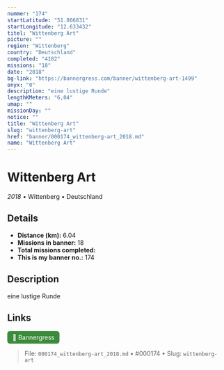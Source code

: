 ```yaml
---
nummer: "174"
startLatitude: "51.866831"
startLongitude: "12.633432"
titel: "Wittenberg Art"
picture: ""
region: "Wittenberg"
country: "Deutschland"
completed: "4182"
missions: "18"
date: "2018"
bg-link: "https://bannergress.com/banner/wittenberg-art-1499"
onyx: "0"
description: "eine lustige Runde"
lengthKMeters: "6,04"
umap: ""
missionDay: ""
notice: ""
title: "Wittenberg Art"
slug: "wittenberg-art"
href: "banner/000174_wittenberg-art_2018.md"
name: "Wittenberg Art"
---
```

# Wittenberg Art

*2018* • Wittenberg • Deutschland





## Details
- **Distance (km):** 6.04
- **Missions in banner:** 18
- **Total missions completed:** 
- **This is my banner no.:** 174



## Description
eine lustige Runde



## Links
<a href="https://bannergress.com/banner/wittenberg-art-1499" target="_blank" style="display:inline-block;margin-right:8px;padding:6px 12px;background:#3c8b3c;color:#fff;text-decoration:none;border-radius:6px;">🔗 Bannergress</a>



> File: `000174_wittenberg-art_2018.md` • #000174 • Slug: `wittenberg-art`
